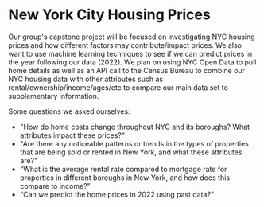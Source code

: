 # New York City Housing Prices
  Our group's capstone project will be focused on investigating NYC housing prices and how different factors may contribute/impact prices. We also want to use machine learning techniques to see if we can predict prices in the year following our data (2022). We plan on using NYC Open Data to pull home details as well as an API call to the Census Bureau to combine our NYC housing data with other attributes such as rental/ownership/income/ages/etc to compare our main data set to supplementary information.

Some questions we asked ourselves:
* "How do home costs change throughout NYC and its boroughs? What attributes impact these prices?”
* "Are there any noticeable patterns or trends in the types of properties that are being sold or rented in New York, and what these attributes are?"
* “What is the average rental rate compared to mortgage rate for properties in different boroughs in New York, and how does this compare to income?”
* “Can we predict the home prices in 2022 using past data?”
